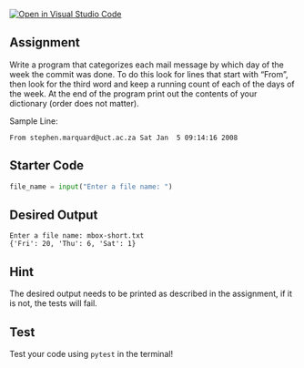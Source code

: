 [![Open in Visual Studio Code](https://classroom.github.com/assets/open-in-vscode-718a45dd9cf7e7f842a935f5ebbe5719a5e09af4491e668f4dbf3b35d5cca122.svg)](https://classroom.github.com/online_ide?assignment_repo_id=10895818&assignment_repo_type=AssignmentRepo)

## Assignment
Write a program that categorizes each mail message by which day of the week the commit was done. To do this look for lines that start with “From”, then look for the third word and keep a running count of each of the days of the week. At the end of the program print out the contents of your dictionary (order does not matter).

Sample Line:
```
From stephen.marquard@uct.ac.za Sat Jan  5 09:14:16 2008
```

## Starter Code
```python
file_name = input("Enter a file name: ")
```

## Desired Output
```
Enter a file name: mbox-short.txt
{'Fri': 20, 'Thu': 6, 'Sat': 1}
```

## Hint
The desired output needs to be printed as described in the assignment, if it is not, the tests will fail.

## Test
Test your code using `pytest` in the terminal!
